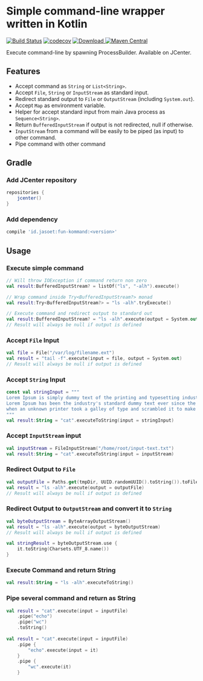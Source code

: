 # Simple command-line wrapper written in Kotlin

[![Build Status](https://travis-ci.org/jasoet/fun-kommand.svg?branch=master)](https://travis-ci.org/jasoet/fun-kommand)
[![codecov](https://codecov.io/gh/jasoet/fun-kommand/branch/master/graph/badge.svg)](https://codecov.io/gh/jasoet/fun-kommand)
[![Download](https://api.bintray.com/packages/jasoet/fun/fun-kommand/images/download.svg) ](https://bintray.com/jasoet/fun/fun-kommand/_latestVersion)
[![Maven Central](https://img.shields.io/maven-central/v/id.jasoet/fun-kommand.svg)](http://search.maven.org/#artifactdetails%7Cid.jasoet%7Cfun-kommand%7C1.0.5%7Cjar)

Execute command-line by spawning ProcessBuilder. Available on JCenter.

## Features
- Accept command as `String` or `List<String>`.
- Accept `File`, `String` or `InputStream` as standard input.
- Redirect standard output to `File` or `OutputStream` (including `System.out`).
- Accept `Map` as environment variable.
- Helper for accept standard input from main Java process as `Sequence<String>`.
- Return `BufferedInputStream` if output is not redirected, null if otherwise.
- `InputStream` from a command will be easily to be piped (as input) to other command. 
- Pipe command with other command

## Gradle

### Add JCenter repository
```groovy
repositories {
    jcenter()
}
```

### Add dependency 
```groovy
compile 'id.jasoet:fun-kommand:<version>'
```

## Usage
### Execute simple command
```kotlin
// Will throw IOException if command return non zero
val result:BufferedInputStream? = listOf("ls", "-alh").execute()

// Wrap command inside Try<BufferedInputStream?> monad 
val result:Try<BufferedInputStream?> = "ls -alh".tryExecute()

// Execute command and redirect output to standard out 
val result:BufferedInputStream? = "ls -alh".execute(output = System.out)
// Result will always be null if output is defined
```

### Accept `File` Input
```kotlin
val file = File("/var/log/filename.ext")
val result = "tail -f".execute(input = file, output = System.out)
// Result will always be null if output is defined
```

### Accept `String` Input
```kotlin
const val stringInput = """
Lorem Ipsum is simply dummy text of the printing and typesetting industry. 
Lorem Ipsum has been the industry's standard dummy text ever since the 1500s, 
when an unknown printer took a galley of type and scrambled it to make a type specimen book.
"""
val result:String = "cat".executeToString(input = stringInput)
```

### Accept `InputStream` input
```kotlin
val inputStream = FileInputStream("/home/root/input-text.txt")
val result:String = "cat".executeToString(input = inputStream)
```

### Redirect Output to `File` 
```kotlin
val outputFile = Paths.get(tmpDir, UUID.randomUUID().toString()).toFile()
val result = "ls -alh".execute(output = outputFile)
// Result will always be null if output is defined
```

### Redirect Output to `OutputStream` and convert it to `String`
```kotlin
val byteOutputStream = ByteArrayOutputStream()
val result = "ls -alh".execute(output = byteOutputStream)
// Result will always be null if output is defined

val stringResult = byteOutputStream.use {
    it.toString(Charsets.UTF_8.name())
}
```

### Execute Command and return String
```kotlin
val result:String = "ls -alh".executeToString()
```

### Pipe several command and return as String
```kotlin
val result = "cat".execute(input = inputFile)
    .pipe("echo")
    .pipe("wc")
    .toString()
    
val result = "cat".execute(input = inputFile)
    .pipe {
        "echo".execute(input = it)
    }
    .pipe {
        "wc".execute(it)
    }    
```
